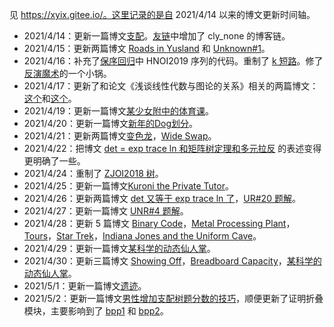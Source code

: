 见 https://xyix.gitee.io/。这里记录的是自 2021/4/14 以来的博文更新时间轴。

- 2021/4/14：更新一篇博文[支配](https://xyix.gitee.io/posts/?&page=3&postname=luogu-7520)。[友链](https://xyix.gitee.io/posts/?&page=0&postname=hello-world)中增加了 cly_none 的博客链。
- 2021/4/15：更新两篇博文 [Roads in Yusland](https://xyix.gitee.io/posts/?&page=3&postname=cf-671-d) 和 [Unknown#1](https://xyix.gitee.io/posts/?&page=3&postname=unknown-1)。
- 2021/4/16：补充了[保序回归](https://xyix.gitee.io/posts/?&page=1&postname=isotonic-regression)中 HNOI2019 序列的代码。重制了 [k 短路](https://xyix.gitee.io/posts/?&page=2&postname=k-th-shortest-path)。修了[反演魔术](https://xyix.gitee.io/posts/?&page=2&postname=exc-inc)的一个小锅。
- 2021/4/17：更新了和论文《浅谈线性代数与图论的关系》相关的两篇博文：[这个](https://xyix.gitee.io/posts/?&postname=loj-6759)和[这个](https://xyix.gitee.io/posts/?&postname=linear-algebra-in-graph-theory)。
- 2021/4/19：更新一篇博文[某少女附中的体育课](https://xyix.gitee.io/posts/?&page=3&postname=loj-548)。
- 2021/4/20：更新一篇博文[新年的Dog划分](https://xyix.gitee.io/posts/?&page=3&postname=uoj-461)。
- 2021/4/21：更新两篇博文[变色龙](https://xyix.gitee.io/posts/?&page=3&postname=uoj-504)，[Wide Swap](https://xyix.gitee.io/posts/?&page=3&postname=agc-001-f)。
- 2021/4/22：把博文 [det = exp trace ln 和矩阵树定理和多元拉反](https://xyix.gitee.io/posts/?&page=2&postname=det-eq-exp-trace-log) 的表述变得更明确了一些。
- 2021/4/24：重制了 [ZJOI2018 树](https://xyix.gitee.io/posts/?&sortby=last_modi&postname=luogu-4500-ex)。
- 2021/4/25：更新一篇博文[Kuroni the Private Tutor](https://xyix.gitee.io/posts/?&sortby=last_modi&postname=cf-1305-h)。
- 2021/4/26：更新两篇博文 [det 又等于 exp trace ln 了](https://xyix.gitee.io/posts/?&sortby=last_modi&postname=det-eq-exp-trace-log-ex)，[UR#20 题解](https://xyix.gitee.io/posts/?&sortby=last_modi&postname=uoj-R-20)。
- 2021/4/27：更新一篇博文 [UNR#4 题解](https://xyix.gitee.io/posts/?&sortby=last_modi&postname=uoj-NR-4)。
- 2021/4/28：更新 5 篇博文 [Binary Code](https://xyix.gitee.io/posts/?&sortby=last_modi&postname=luogu-6965)，[Metal Processing Plant](https://xyix.gitee.io/posts/?&sortby=last_modi&postname=luogu-6898)，[Tours](https://xyix.gitee.io/posts/?&sortby=last_modi&postname=luogu-6914)，[Star Trek](https://xyix.gitee.io/posts/?&sortby=last_modi&postname=luogu-6803)，[Indiana Jones and the Uniform Cave](https://xyix.gitee.io/posts/?&sortby=last_modi&postname=luogu-7123)。
- 2021/4/29：更新一篇博文[某科学的动态仙人掌](https://xyix.gitee.io/posts/?&sortby=last_modi&postname=thuwc-2020-1-3)。
- 2021/4/30：更新三篇博文 [Showing Off](https://xyix.gitee.io/posts/?&sortby=last_modi&postname=cf-1416-f)，[Breadboard Capacity](https://xyix.gitee.io/posts/?&sortby=last_modi&postname=cf-1368-h)，[某科学的动态仙人掌](https://xyix.gitee.io/posts/?&sortby=last_modi&postname=thuwc-2020-1-3)。
- 2021/5/1：更新一篇博文[遗迹](https://xyix.gitee.io/posts/?&sortby=last_modi&postname=uoj-506)。
- 2021/5/2：更新一篇博文[男性增加支配树题分数的技巧](https://xyix.gitee.io/posts/?&sortby=last_modi&postname=domination-tree)，顺便更新了证明折叠模块，主要影响到了 [bpp1](https://xyix.gitee.io/posts/?&sortby=last_modi&postname=bpp) 和 [bpp2](https://xyix.gitee.io/posts/?&sortby=last_modi&postname=bpp2)。

